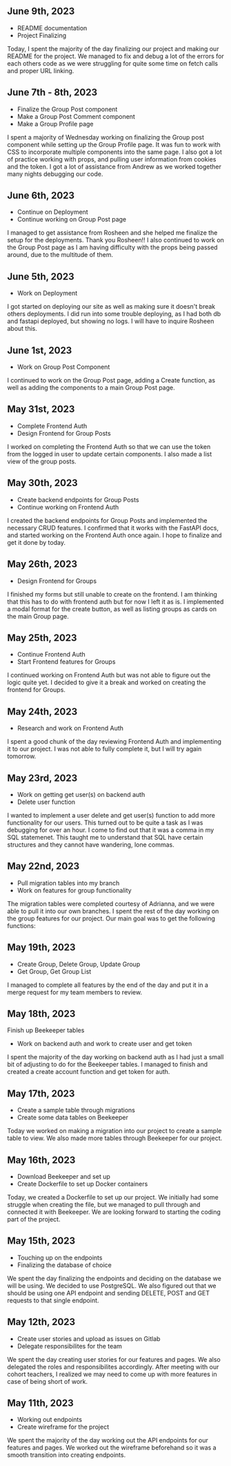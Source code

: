 ## June 9th, 2023

- README documentation
- Project Finalizing

Today, I spent the majority of the day finalizing our project and making our
README for the project. We managed to fix and debug a lot of the errors for each
others code as we were struggling for quite some time on fetch calls and proper
URL linking.

## June 7th - 8th, 2023

- Finalize the Group Post component
- Make a Group Post Comment component
- Make a Group Profile page

I spent a majority of Wednesday working on finalizing the Group post component
while setting up the Group Profile page. It was fun to work with CSS to incorporate
multiple components into the same page. I also got a lot of practice working with
props, and pulling user information from cookies and the token. I got a lot of
assistance from Andrew as we worked together many nights debugging our code.

## June 6th, 2023

- Continue on Deployment
- Continue working on Group Post page

I managed to get assistance from Rosheen and she helped me finalize the setup for
the deployments. Thank you Rosheen!! I also continued to work on the Group Post
page as I am having difficulty with the props being passed around, due to the
multitude of them.

## June 5th, 2023

- Work on Deployment

I got started on deploying our site as well as making sure it doesn't break others
deployments. I did run into some trouble deploying, as I had both db and fastapi
deployed, but showing no logs. I will have to inquire Rosheen about this.

## June 1st, 2023

- Work on Group Post Component

I continued to work on the Group Post page, adding a Create function, as well as
adding the components to a main Group Post page.

## May 31st, 2023

- Complete Frontend Auth
- Design Frontend for Group Posts

I worked on completing the Frontend Auth so that we can use the token from the
logged in user to update certain components. I also made a list view of the
group posts.

## May 30th, 2023

- Create backend endpoints for Group Posts
- Continue working on Frontend Auth

I created the backend endpoints for Group Posts and implemented the necessary
CRUD features. I confirmed that it works with the FastAPI docs, and started working
on the Frontend Auth once again. I hope to finalize and get it done by today.

## May 26th, 2023

- Design Frontend for Groups

I finished my forms but still unable to create on the frontend. I am thinking
that this has to do with frontend auth but for now I left it as is. I implemented
a modal format for the create button, as well as listing groups as cards on the
main Group page.

## May 25th, 2023

- Continue Frontend Auth
- Start Frontend features for Groups

I continued working on Frontend Auth but was not able to figure out the logic
quite yet. I decided to give it a break and worked on creating the frontend
for Groups.

## May 24th, 2023

- Research and work on Frontend Auth

I spent a good chunk of the day reviewing Frontend Auth and implementing it to
our project. I was not able to fully complete it, but I will try again tomorrow.

## May 23rd, 2023

- Work on getting get user(s) on backend auth
- Delete user function

I wanted to implement a user delete and get user(s) function to add more
functionality for our users. This turned out to be quite a task as I was
debugging for over an hour. I come to find out that it was a comma in my
SQL statemenet. This taught me to understand that SQL have certain structures
and they cannot have wandering, lone commas.

## May 22nd, 2023

- Pull migration tables into my branch
- Work on features for group functionality

The migration tables were completed courtesy of Adrianna, and we were able to
pull it into our own branches. I spent the rest of the day working on the group
features for our project. Our main goal was to get the following functions:

## May 19th, 2023

- Create Group, Delete Group, Update Group
- Get Group, Get Group List

I managed to complete all features by the end of the day and put it in a merge
request for my team members to review.

## May 18th, 2023

 Finish up Beekeeper tables
- Work on backend auth and work to create user and get token

I spent the majority of the day working on backend auth as I had just a small
bit of adjusting to do for the Beekeeper tables. I managed to finish and created
a create account function and get token for auth.

## May 17th, 2023

- Create a sample table through migrations
- Create some data tables on Beekeeper

Today we worked on making a migration into our project
to create a sample table to view. We also made more tables through Beekeeper
for our project.

## May 16th, 2023

- Download Beekeeper and set up
- Create Dockerfile to set up Docker containers

Today, we created a Dockerfile to set up our project. We initially had some
struggle when creating the file, but we managed to pull through and connected
it with Beekeeper. We are looking forward to starting the coding part of the
project.

## May 15th, 2023

- Touching up on the endpoints
- Finalizing the database of choice

We spent the day finalizing the endpoints and deciding on the database we will
be using. We decided to use PostgreSQL. We also figured out that we should be
using one API endpoint and sending DELETE, POST and GET requests to that single
endpoint.

## May 12th, 2023

- Create user stories and upload as issues on Gitlab
- Delegate responsibilites for the team

We spent the day creating user stories for our features and pages. We also
delegated the roles and responsibilites accordingly. After meeting with our cohort
teachers, I realized we may need to come up with more features in case of being
short of work.

## May 11th, 2023

- Working out endpoints
- Create wireframe for the project

We spent the majority of the day working out the API endpoints for our features
and pages. We worked out the wireframe beforehand so it was a smooth transition
into creating endpoints.
